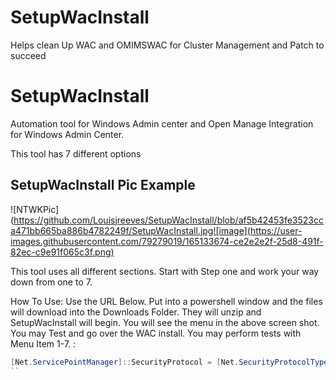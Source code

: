 # SetupWacInstall
Helps clean Up WAC and OMIMSWAC for Cluster Management and Patch to succeed

# SetupWacInstall

Automation tool for Windows Admin center and Open Manage Integration for Windows Admin Center.

This tool has 7 different options

## SetupWacInstall Pic Example
![NTWKPic](https://github.com/Louisjreeves/SetupWacInstall/blob/af5b42453fe3523cca471bb665ba886b4782249f/SetupWacInstall.jpg![image](https://user-images.githubusercontent.com/79279019/165133674-ce2e2e2f-25d8-491f-82ec-c9e91f065c3f.png)

 
This tool uses all different sections. Start with Step one and work your way down from one to 7. 
  
   

    
   How To Use: 
 Use the URL Below. Put into a powershell window and the files will download into the Downloads Folder. They will unzip and SetupWacInstall will begin. You will 
 see the menu in the above screen shot. You may Test and go over the WAC install. You may perform tests with Menu Item 1-7. :
```Powershell
[Net.ServicePointManager]::SecurityProtocol = [Net.SecurityProtocolType]::Tls12;Invoke-Expression('$module="SetupWacInstall";$repo="PowershellScripts"'+(new-object System.net.webclient).DownloadString('https://raw.githubusercontent.com/Louisjreeves/ProSupportNTWKtest/main/ExpandAndSetupCORP.ps1')); Invoke-SetupWacInstall
``
